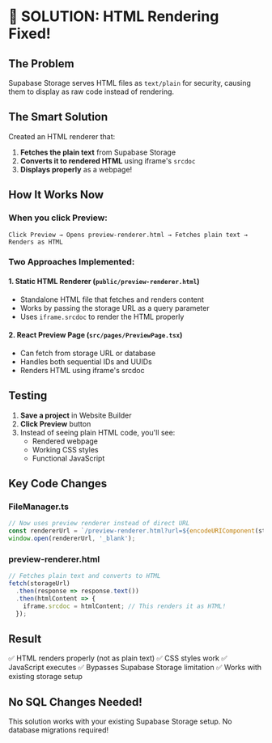 # 🎯 SOLUTION: HTML Rendering Fixed!

## The Problem
Supabase Storage serves HTML files as `text/plain` for security, causing them to display as raw code instead of rendering.

## The Smart Solution
Created an HTML renderer that:
1. **Fetches the plain text** from Supabase Storage
2. **Converts it to rendered HTML** using iframe's `srcdoc`
3. **Displays properly** as a webpage!

## How It Works Now

### When you click Preview:
```
Click Preview → Opens preview-renderer.html → Fetches plain text → Renders as HTML
```

### Two Approaches Implemented:

#### 1. Static HTML Renderer (`public/preview-renderer.html`)
- Standalone HTML file that fetches and renders content
- Works by passing the storage URL as a query parameter
- Uses `iframe.srcdoc` to render the HTML properly

#### 2. React Preview Page (`src/pages/PreviewPage.tsx`)
- Can fetch from storage URL or database
- Handles both sequential IDs and UUIDs
- Renders HTML using iframe's srcdoc

## Testing

1. **Save a project** in Website Builder
2. **Click Preview** button
3. Instead of seeing plain HTML code, you'll see:
   - Rendered webpage
   - Working CSS styles
   - Functional JavaScript

## Key Code Changes

### FileManager.ts
```javascript
// Now uses preview renderer instead of direct URL
const rendererUrl = `/preview-renderer.html?url=${encodeURIComponent(storageUrl)}&project=${projectId}`;
window.open(rendererUrl, '_blank');
```

### preview-renderer.html
```javascript
// Fetches plain text and converts to HTML
fetch(storageUrl)
  .then(response => response.text())
  .then(htmlContent => {
    iframe.srcdoc = htmlContent; // This renders it as HTML!
  });
```

## Result
✅ HTML renders properly (not as plain text)
✅ CSS styles work
✅ JavaScript executes
✅ Bypasses Supabase Storage limitation
✅ Works with existing storage setup

## No SQL Changes Needed!
This solution works with your existing Supabase Storage setup. No database migrations required!
